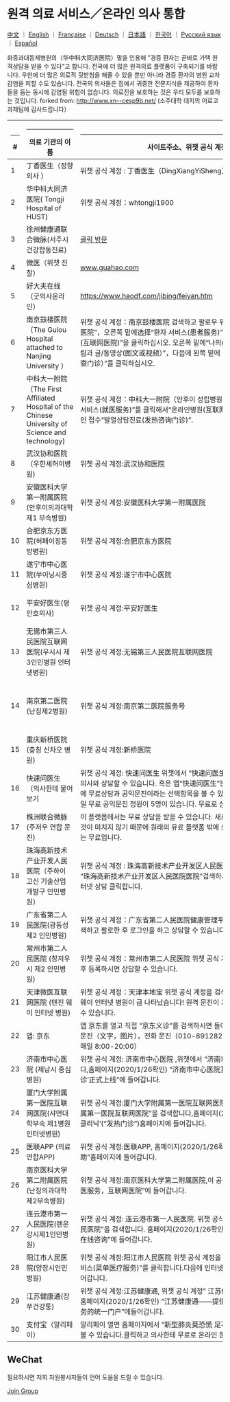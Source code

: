 # 원격 의료 서비스／온라인 의사 통합

[中文](./README.md) ｜ [English](./README-en.md) ｜ [Française](./README-fr.md) ｜ [Deutsch](./README-de.md) ｜ [日本語](./README-jp.md) ｜ [한국어](./README-kr.md)  ｜ [Русский язык](./README-ru.md)  ｜ [Español](./README-es.md)  

 화중과대동제병원의（华中科大同济医院）말을 인용해 "경증 환자는 곧바로 가택 원격상담을 받을 수 있다"고 합니다.
전국에 더 많은 원격의료 플랫폼이 구축되기를 바랍니다.
우한에 더 많은 의료적 뒷받침을 해줄 수 있을 뿐만 아니라 경증 환자의 병원 교차 감염을 피할 수도 있습니다.
전국의 의사들은 집에서 귀중한 전문지식을 제공하여 환자들을 돕는 동시에 감염될 위험이 없습니다.
의료진을 보호하는 것은 우리 모두를 보호하는 것입니다.
forked from: http://www.xn--cesp9b.net/  (소주대학 대지의 어료고 과제팀에 감사드립니다）
 
 
| <hr size=1 ALIGN=CENTER> # | <hr width = 110 size=1 ALIGN=CENTER> 의료 기관의 이름 </hr> | <hr width = 500 size=1 ALIGN=CENTER> 사이트주소、위챗 공식 계정 </hr> | <hr width = 500 size=1 ALIGN=CENTER> 서비스 내용（요금 사정）</hr> | <hr width = 100 size=1 ALIGN=CENTER> 날짜 추가 </hr>  |
|---|--------------|---------------------------|-------------------------------|-----------|
| 1 |丁香医生（정향 의사 ）|위챗 공식 계정 : 丁香医生（DingXiangYiSheng） | 신형페렴을 방비하기 위한 하는 湖北(후베이) 무려 공익 진찰 | 2020/1/24 
| 2 | 华中科大同济医院( Tongji Hospital of HUST) |위챗 공식 계정：whtongji1900 |“발열환자 전문 진료”온라인 진료 기능.경증환자 댁에서 진찰을 받을 수 있습니다.（번호에 제한을 두지 않니다）| 2020/1/24 |
| 3 | 徐州健康通联合微脉(서주시건강합동진료) |[클릭 방문](https://m.myweimai.com/hd/publish/index.f94879867f3ec5e6014bed4efec5328d.html?from=singlemessage&isappinstalled=0)|무려 온라인 진찰 | 2020/1/26| 
| 4 | 微医（위챗 진찰）| www.guahao.com |무려 진찰|2020/1/24|
| 5 |好大夫在线（굿의사온라인）|https://www.haodf.com/jibing/feiyan.htm|（비용미지)|2020/1/24|
| 6 | 南京鼓楼医院（The Gulou Hospital attached to Nanjing University ）|위챗 공식 계정：南京鼓楼医院 검색하고 팔로우 위챗 공식 계정“南京鼓楼医院”，오른쪽 밑에选择“환자 서비스(患者服务)”를 선택해서  “인터넷병원(互联网医院)”을 클릭하십시오. 오른쪽 밑에“나의(我的)”로그인한 후에“그림과 글/동영상(图文或视频）”，다음에 왼쪽 밑에 “발열 검사 진료（发热筛查门诊）”를 클릭하십시오.|온라인 발열  진료|2020/1/25|
| 7 |中科大一附院（The First Affiliated Hospital of the Chinese University of Science and technology)|위챗 공식 계정：中科大一附院（안후이 성립병원）매뉴 왼쪽 밑에“진료 서비스(就医服务)”를 클릭해서“온라인병원(互联网医院)”을방문한다.온라인 접수“발열상담진료(发热咨询门诊)”.|무려 발열상담진료. 동영상으로 진료를 받거나 직접 상담합니다.。인터넷으로 진료 리포트를 검사합니다.|2020/1/25|
|8|武汉协和医院（우한셰허이병원)|위챗 공식 계정:武汉协和医院|무료 발열상담가능|2020/1/25|
|9|安徽医科大学第一附属医院(안후이의과대학 제1 부속병원)|위챗 공식 계정:安徽医科大学第一附属医院|계정 검색하시고 팔로우(关注) 누르신다음 메뉴 왼쪽 하단 “就医服务”클릭하시고 “互联网医院”클릭하시면 됩니다|무료 상담 문의|2020/1/25|
|10|合肥京东方医院(허페이징동방병원)|위챗 공식 계정:合肥京东方医院|계정 검색하시고 팔로우(关注) 하신 다음 메뉴 왼쪽 하단에 “就医服务”클릭하시고”互联网医院”클릭하시면 무료 발열 상담 가능합니다|무료 상담|2020/1/25|
|11|遂宁市中心医院(쑤이닝시중심병원)|위챗 공식 계정:遂宁市中心医院|遂宁市中心医院온라인 병원에 들어가시고 “在线问诊”클릭하시고,”发热门诊”클릭,문의하실 의사선생님을 선택해주신후에,”图文问诊”선택하시면 됩니다.|온라인 병원 발열상담|2020/1/25|
|12|平安好医生(평안호의사)|위챗 공식 계정:平安好医生|계정 검색하시고 첫 페이지 중앙에 “疫情问诊”클릭하시고 “冠状病毒问诊”클릭하시면 됩니다|크로나바아러스 상담해드립니다|2020/1/25|
|13|无锡市第三人民医院互联网医院(우시시 제3인민병원 인터넷병원) |위챗 공식 계정:无锡第三人民医院互联网医院|계정 검색하고 구독 누르신다음 첫 페이지에 “图文问诊”이랑 “视频问诊”이 있습니다. |두가지 방식으로 상담 받으 실수 있음|2020/1/25|
|14|南京第二医院(난징제2병원)|위챗 공식 계정:南京第二医院服务号|홈페이지에 있는”互联网医院”클릭 하셔서 들어 가신 다음“图文问诊”, 혹은 “视频问诊”선택해주시면 됩니다|발열문의,사진혹은 문자형식,화상통화로도 문의 가능합니다.|2020/1/25|
|15|重庆新桥医院(충칭 신차오 병원)|위챗 공식 계정:新桥医院|계정 검색하시고 구독 누르신 다음 “掌上医院”클릭하시고 온라인으로실시간 문의 가능합니다.|2020/1/25|
| 16 |快速问医生（의사한테 물어보기  | 위챗 공식 계정: 快速问医生 위챗에서 “快速问医生”를 검색하시면 무료로 의사와 상담할 수 있습니다. 혹은 앱“快速问医生”는 다운로드 해 홈페이지에 무료상담과 공익문진이라는 선택항목을 볼 수 있습니다. 앱의 의사마다 매일 무료 공익문진 정원이 5명이 있습니다.   무료로 상담 가능| 무료와 유료 있음| 2020/1/25| 
| 17 | 株洲联合微脉 (주저우 연합 문진) | 이 플랫폼에서는 무료 상담을 받을 수 있습니다. 새로운 플랫폼을 제작 하는 것이 미치지 않기 때문에 원래의 유료 플랫폼 밖에 쓰지 못하지마 계산할 때는 무료입니다. |온라인 문진 | 2020/1/25 |
|18 |珠海高新技术产业开发人民医院（주하이 고신 기술산업 개발구 인민병원） | 위챗 공식 계정 : 珠海高新技术产业开发区人民医院医院 위챗 애플릿에서 “珠海高新技术产业开发区人民医院医院”검색하시고 오른쪽에 나오는 인터넷 상담 클릭합니다.| 인터넷 상담 | 2020/1/25 |
| 19 | 广东省第二人民医院(광동성 제2 인민병원) | 위챗 공식 계정：广东省第二人民医院健康管理平台 위챗 공식 계정을 검색하고 팔로한 후 로그인을 하고 상담할 수 있습니다.|온라인 상담|2020/1/25|
| 20 | 常州市第二人民医院 (창저우시 제2 인민병원) | 위챗 공식 계정：常州市第二人民医院 위챗 공식 계정을 검색하고 팔로한 후 등록하시면 상담할 수 있습니다. | 온라인 열증 진찰실 |2020/1/25|
| 21 | 天津微医互联网医院 (톈진 웨이 인터넷 병원)| 위챗 공식 계정：天津本地宝 위챗 공식 계정을 검색하고  홈페이지에서 천진 웨이 인터넷 병원이 급 나타났습니다! 원격 문진이 가능해 교차 감염 예방할 수 있습니다. | 원격 문진 |2020/1/26|
| 22 | 앱: 京东|앱 京东를 열고 직접 “京东义诊”를 검색하시면 들어갈 수 있습니다.  급속한 문진（文字，图片），전화 문진（010-89128261；010-89128263 매일 8:00-20:00）| 급속한 문진과 전화 문진|2020/1/26|
| 23 | 济南市中心医院 (제남시 중심병원) | 위챗 공식 계정: 济南市中心医院 ,위챗에서 “济南市中心医院”을 검색합니다,홈페이지(2020/1/26확인) “济南市中心医院互联网医院’发热咨询门诊’正式上线”에 들어갑니다. |온라인 문진|2020/1/26|
| 24 |厦门大学附属第一医院互联网医院(샤먼대학부속 제1병원 인터넷병원)|위챗 공식 계정:厦门大学附属第一医院互联网医院.공식계정“厦门大学附属第一医院互联网医院”을 검색합니다,홈페이지(2020/1/26확인) ‘발열 클리닉’(“发热门诊”)홈페이지에 들어갑니다.|온라인 문진|2020/1/26|
| 25 |医联APP (의료 연합APP)| 위챗 공식 계정:医联APP, 홈페이지(2020/1/26확인) “疫情防控，在线求助”홈페이지에 들어갑니다. | 7*24시간 상담| 2020/1/26|
| 26 |南京医科大学第二附属医院(난징의과대학 제2부속병원)|위챗 공식 계정:南京医科大学第二附属医院,이 공식 계정을 검색하고 “就医服务，互联网医院”에 들어갑니다.| 인터넷 병원|2020/1/26|
| 27 |连云港市第一人民医院(롄운강시제1인민병원)|위챗 공식 계정: 连云港市第一人民医院. 위챗 공식 계정 “连云港市第一人民医院”을 검색합니다. 홈페이지(2020/1/26확인) “为发热患者提供免费在线咨询”에 들어갑니다.| 발열 환자를 위해 무료 온라인 상담을 제공하다|2020/1/26|
| 28 |阳江市人民医院(양장시인민병원)|위챗 공식 계정:阳江市人民医院  위챗 공식 계정을 검색하고 “메뉴 의료 서비스(菜单医疗服务)”를 클릭합니다.다음에 인터넷병원(互联网医院)에 들어갑니다. |인터넷병원|2020/1/26|
| 29 |江苏健康通(장쑤건강퉁)|위챗 공식 계정:江苏健康通, 위챗 공식 계정” 江苏健康通”을 검색합니다. 홈페이지(2020/1/26확인) “江苏健康通――提供免费发热门诊咨询服务的统一门户”에들어갑니다.| 무료 발열 클리닉|2020/1/26|
| 30 | 支付宝（알리페이）|알리페이 열면 홈페이지에서  “新型肺炎莫恐慌 足不出户免费问医生” 를 볼 수 있습니다.클릭하고 의사한테 무료로 온라인 문진을 할 수 있습니다.| 알리페이는 우한 시민들에게 자선 치료 입구를 제공합니다.흔한 병에 대한 문제를 온라인으로 자문할 수 있습니다.| 2020/1/26|| 31 | 中山大学附属第三医院(중산대학부속 제3병원  )|                           | 무료 자문 | 2020/1/26|| 32 | 기타|                           |                               |           || 33 | 기타|                           |                               |           | P.S. 기술자로서 우리는 우한 재해 지역의 인민들  위해 무언가를 할 수 있을지에 대해 항상 생각합니다 .쑤저우대학교 왕딩교수팀 정리하는 메시지를 보고 매우 유용하고 의미가 있다고 생각합니다.이제 재해 지역의 전염 상황은 아주 심합니다.원격 문진과 온라인 의료가 우한 인민에게 더 빨리 의료 자원에 신속하게 대응하고  상호 감염 유효하게 방지할 수 있습니다.우리는 여러분에게 함께 전염 상황을 정리하기 바랍니다.한 사람의 힘은 한계가 있습니다.하지만 우리는 함께 노력해서 전국 인민 심지어 전세계 인민들을 도움을 드릴 수 있습니다.(순백행렬팀 드림)

## WeChat

필요하시면 저희 자원봉사자들이 언어 도움을 드릴 수 있습니다.

[Join Group](https://wm-github-images.s3-ap-northeast-1.amazonaws.com/wuhan/wechat/korean.png)
